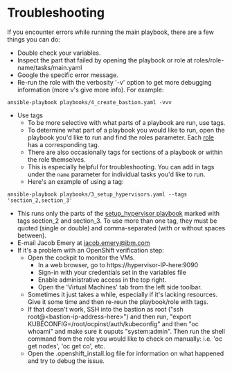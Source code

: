 # Troubleshooting
If you encounter errors while running the main playbook, there are a few things you can do:  

* Double check your variables.  
* Inspect the part that failed by opening the playbook or role at roles/role-name/tasks/main.yaml  
* Google the specific error message.  
* Re-run the role with the verbosity '-v' option to get more debugging information (more v's give more info). For example:  
```
ansible-playbook playbooks/4_create_bastion.yaml -vvv
```
* Use tags
  * To be more selective with what parts of a playbook are run, use tags. 
  * To determine what part of a playbook you would like to run, open the playbook you'd like to run and find the roles parameter. Each [role](https://github.com/IBM/Ansible-OpenShift-Provisioning/tree/main/roles) has a corresponding tag.
  * There are also occasionally tags for sections of a playbook or within the role themselves.
  * This is especially helpful for troubleshooting. You can add in tags under the `name` parameter for individual tasks you'd like to run. 
  * Here's an example of using a tag:
```
ansible-playbook playbooks/3_setup_hypervisors.yaml --tags 'section_2,section_3'
```
  * This runs only the parts of the [setup_hypervisor playbook](https://github.com/IBM/Ansible-OpenShift-Provisioning/blob/main/playbooks/3_setup_hypervisors.yaml) marked with tags section_2 and section_3. To use more than one tag, they must be quoted (single or double) and comma-separated (with or without spaces between).
* E-mail Jacob Emery at jacob.emery@ibm.com
* If it's a problem with an OpenShift verification step: 
    * Open the cockpit to monitor the VMs. 
      * In a web browser, go to https://hypervisor-IP-here:9090
      * Sign-in with your credentials set in the variables file
      * Enable administrative access in the top right.
      * Open the 'Virtual Machines' tab from the left side toolbar.
    * Sometimes it just takes a while, especially if it's lacking resources. Give it some time and then re-reun the playbook/role with tags.
    * If that doesn't work, SSH into the bastion as root ("ssh root@\<bastion-ip-address-here\>") and then run, "export KUBECONFIG=/root/ocpinst/auth/kubeconfig" and then "oc whoami" and make sure it ouputs "system:admin". Then run the shell command from the role you would like to check on manually: i.e. 'oc get nodes', 'oc get co', etc.
    * Open the .openshift_install.log file for information on what happened and try to debug the issue.